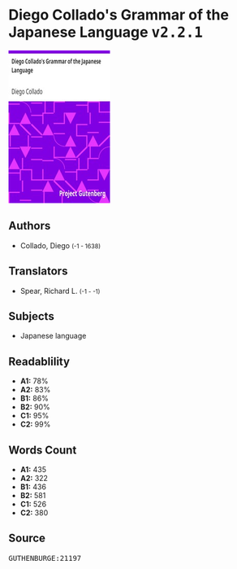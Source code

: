 # Diego Collado's Grammar of the Japanese Language <kbd>v2.2.1</kbd>

![](./cover.medium.jpg "")

## Authors


 - Collado, Diego <small>(-1 - 1638)</small>

## Translators


 - Spear, Richard L. <small>(-1 - -1)</small>

## Subjects


 - Japanese language

## Readablility


 - **A1:** 78%
 - **A2:** 83%
 - **B1:** 86%
 - **B2:** 90%
 - **C1:** 95%
 - **C2:** 99%

## Words Count


 - **A1:** 435
 - **A2:** 322
 - **B1:** 436
 - **B2:** 581
 - **C1:** 526
 - **C2:** 380

## Source


<kbd>GUTHENBURGE:21197</kbd>
